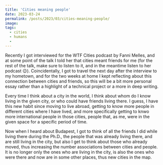 ```yaml
---
title: 'Cities meaning people'
date: 2023-03-24
permalink: /posts/2023/03/cities-meaning-people/
image:
tags: 
  - cities
  - humans 
  -
---
```


Recently I got interviewed for the WTF Cities podcast by Fanni Melles, and at some point of the talk I told her that cities meant friends for me (for the rest of the talk, make sure to listen to it, and in the meantime listen to her podcast 😉). Coincidentally, I got to travel the next day after the interview to my hometown, and for the two weeks at home I kept reflecting about this connection between cities and friends, so this will be a bit more personal essay rather than a highlight of a technical project or a more in deep writing.

Every time I think about a city in the world, I think about whom do I know living in the given city, or who could have friends living there. I guess, I have this new habit since moving to live abroad, getting to know more people in different cities where I have lived, and more specifically getting to knwo more international people in those cities, people that, as me, were in the given space for a specific period of time.

Now when I heard about Budapest, I got to think of all the friends I did while living there during the Ph.D., the people that was already living there, and are still living in the city, but also I get to think about those who already moved, thus increasing the number associations between cities and people. It is no longer only the ones who are living in the city, is also the ones who were there and now are in some other places, thus new cities in the map.


 